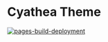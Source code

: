 # Cyathea Theme

[![pages-build-deployment](https://github.com/BenSouchet/cyathea/actions/workflows/pages/pages-build-deployment/badge.svg)](https://github.com/BenSouchet/cyathea/actions/workflows/pages/pages-build-deployment)
